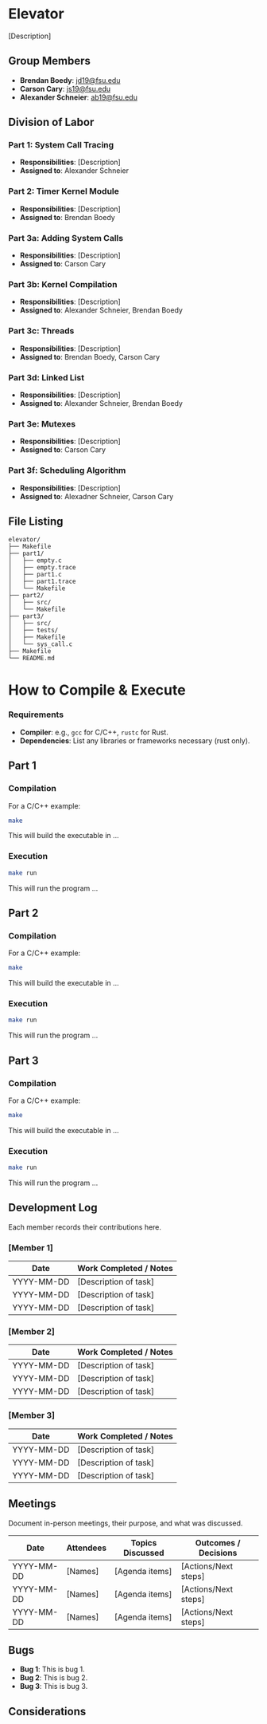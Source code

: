 # Elevator

[Description]

## Group Members
- **Brendan Boedy**: jd19@fsu.edu
- **Carson Cary**: js19@fsu.edu
- **Alexander Schneier**: ab19@fsu.edu
## Division of Labor

### Part 1: System Call Tracing
- **Responsibilities**: [Description]
- **Assigned to**: Alexander Schneier

### Part 2: Timer Kernel Module
- **Responsibilities**: [Description]
- **Assigned to**: Brendan Boedy

### Part 3a: Adding System Calls
- **Responsibilities**: [Description]
- **Assigned to**: Carson Cary

### Part 3b: Kernel Compilation
- **Responsibilities**: [Description]
- **Assigned to**: Alexander Schneier, Brendan Boedy

### Part 3c: Threads
- **Responsibilities**: [Description]
- **Assigned to**: Brendan Boedy, Carson Cary 

### Part 3d: Linked List
- **Responsibilities**: [Description]
- **Assigned to**: Alexander Schneier, Brendan Boedy

### Part 3e: Mutexes
- **Responsibilities**: [Description]
- **Assigned to**: Carson Cary

### Part 3f: Scheduling Algorithm
- **Responsibilities**: [Description]
- **Assigned to**: Alexadner Schneier, Carson Cary

## File Listing
```
elevator/
├── Makefile
├── part1/
│   ├── empty.c
│   ├── empty.trace
│   ├── part1.c
│   ├── part1.trace
│   └── Makefile
├── part2/
│   ├── src/
│   └── Makefile
├── part3/
│   ├── src/
│   ├── tests/
│   ├── Makefile
│   └── sys_call.c
├── Makefile
└── README.md

```
# How to Compile & Execute

### Requirements
- **Compiler**: e.g., `gcc` for C/C++, `rustc` for Rust.
- **Dependencies**: List any libraries or frameworks necessary (rust only).

## Part 1

### Compilation
For a C/C++ example:
```bash
make
```
This will build the executable in ...
### Execution
```bash
make run
```
This will run the program ...

## Part 2

### Compilation
For a C/C++ example:
```bash
make
```
This will build the executable in ...
### Execution
```bash
make run
```
This will run the program ...


## Part 3

### Compilation
For a C/C++ example:
```bash
make
```
This will build the executable in ...
### Execution
```bash
make run
```
This will run the program ...

## Development Log
Each member records their contributions here.

### [Member 1]

| Date       | Work Completed / Notes |
|------------|------------------------|
| YYYY-MM-DD | [Description of task]  |
| YYYY-MM-DD | [Description of task]  |
| YYYY-MM-DD | [Description of task]  |

### [Member 2]

| Date       | Work Completed / Notes |
|------------|------------------------|
| YYYY-MM-DD | [Description of task]  |
| YYYY-MM-DD | [Description of task]  |
| YYYY-MM-DD | [Description of task]  |


### [Member 3]

| Date       | Work Completed / Notes |
|------------|------------------------|
| YYYY-MM-DD | [Description of task]  |
| YYYY-MM-DD | [Description of task]  |
| YYYY-MM-DD | [Description of task]  |


## Meetings
Document in-person meetings, their purpose, and what was discussed.

| Date       | Attendees            | Topics Discussed | Outcomes / Decisions |
|------------|----------------------|------------------|-----------------------|
| YYYY-MM-DD | [Names]              | [Agenda items]   | [Actions/Next steps]  |
| YYYY-MM-DD | [Names]              | [Agenda items]   | [Actions/Next steps]  |
| YYYY-MM-DD | [Names]              | [Agenda items]   | [Actions/Next steps]  |



## Bugs
- **Bug 1**: This is bug 1.
- **Bug 2**: This is bug 2.
- **Bug 3**: This is bug 3.

## Considerations

